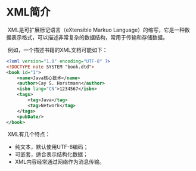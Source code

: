 # XML简介

​	XML是可扩展标记语言（eXtensible Markuo Language）的缩写，它是一种数据表示格式，可以描述非常复杂的数据结构，常用于传输和存储数据。

​	例如，一个描述书籍的XML文档可能如下：

```xml
<?xml version="1.0" encoding="UTF-8" ?>
<!DOCTYPE note SYSTEM "book.dtd">
<book id="1">
    <name>Java核心技术</name>
    <author>Cay S. Horstmann</author>
    <isbn lang="CN">1234567</isbn>
    <tags>
        <tag>Java</tag>
        <tag>Network</tag>
    </tags>
    <pubDate/>
</book>
```

​	XML有几个特点：

- 纯文本，默认使用UTF-8编码；
- 可嵌套，适合表示结构化数据；
- XML内容经常通过网络作为消息传输。



